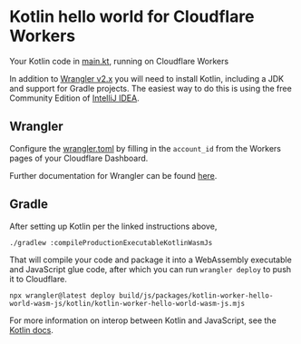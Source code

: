 # Kotlin hello world for Cloudflare Workers

Your Kotlin code in [main.kt](https://github.com/cloudflare/kotlin-worker-hello-world/blob/master/src/main/kotlin/main.kt), running on Cloudflare Workers

In addition to [Wrangler v2.x](https://github.com/cloudflare/wrangler2) you will need to install Kotlin, including a JDK and support for Gradle projects. The easiest way to do this is using the free Community Edition of [IntelliJ IDEA](https://kotlinlang.org/docs/tutorials/jvm-get-started.html).

## Wrangler

Configure the [wrangler.toml](wrangler.toml) by filling in the `account_id` from the Workers pages of your Cloudflare Dashboard.

Further documentation for Wrangler can be found [here](https://developers.cloudflare.com/workers/tooling/wrangler).

## Gradle

After setting up Kotlin per the linked instructions above,

```
./gradlew :compileProductionExecutableKotlinWasmJs
```

That will compile your code and package it into a WebAssembly executable and JavaScript glue code, 
after which you can run `wrangler deploy` to push it to Cloudflare.

```
npx wrangler@latest deploy build/js/packages/kotlin-worker-hello-world-wasm-js/kotlin/kotlin-worker-hello-world-wasm-js.mjs
```

For more information on interop between Kotlin and JavaScript, see the [Kotlin docs](https://kotlinlang.org/docs/wasm-js-interop.html).